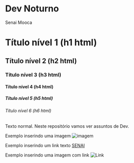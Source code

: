 # Dev Noturno
Senai Mooca
# Título nível 1 (h1 html)
## Título nível 2 (h2 html)
### Título nível 3 (h3 html)
#### Título nível 4 (h4 html)
##### Título nível 5 (h5 html)
###### Título nível 6 (h6 html)

Texto normal.
Neste repositório vamos ver assuntos de Dev.

Exemplo inserindo uma imagem
![imagem](https://blog.accurate.com.br/wp-content/uploads/2021/07/Dev-Full-Stack.png)

Exemplo inserindo um link texto
[SENAI](https://www.sp.senai.br/cursos-tecnicos-comunidade)

Exemplo inserindo uma imagem com link
![Link](https://www.esporteclubebahia.com.br/(https://esporteclubebahia.b-cdn.net/wp-content/themes/2016/img/main/logo_marca.png))
